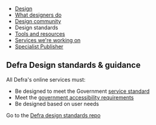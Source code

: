 
<!-- Nav -->
* [Design](/README.md) 
* [What designers do](/design.md)
* [Design community](/community.md)
* Design standards
* [Tools and resources](/tools-and-resources.md)
* [Services we're working on](/service-teams.md)
* [Specialist Publisher](/specialist-publisher.md)


## Defra Design standards & guidance

All Defra's online services must:

-   Be designed to meet the Government [service standard](https://www.gov.uk/service-manual/service-standard)
-   Meet the [government accessibility requirements](https://www.gov.uk/service-manual/helping-people-to-use-your-service/making-your-service-accessible-an-introduction#meeting-government-accessibility-requirements)
-   Be designed based on user needs

Go to the [Defra design standards repo](https://github.com/DEFRA/design-standards)






